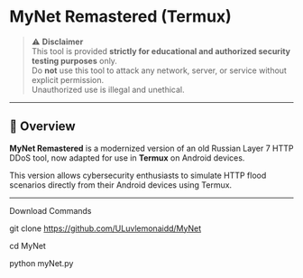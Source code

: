 # MyNet Remastered (Termux)

> ⚠️ **Disclaimer**  
> This tool is provided **strictly for educational and authorized security testing purposes** only.  
> Do **not** use this tool to attack any network, server, or service without explicit permission.  
> Unauthorized use is illegal and unethical.

---

## 📌 Overview

**MyNet Remastered** is a modernized version of an old Russian Layer 7 HTTP DDoS tool, now adapted for use in **Termux** on Android devices.

This version allows cybersecurity enthusiasts to simulate HTTP flood scenarios directly from their Android devices using Termux.

---

Download Commands 

  git clone https://github.com/ULuvlemonaidd/MyNet
 
  cd MyNet

 python myNet.py
